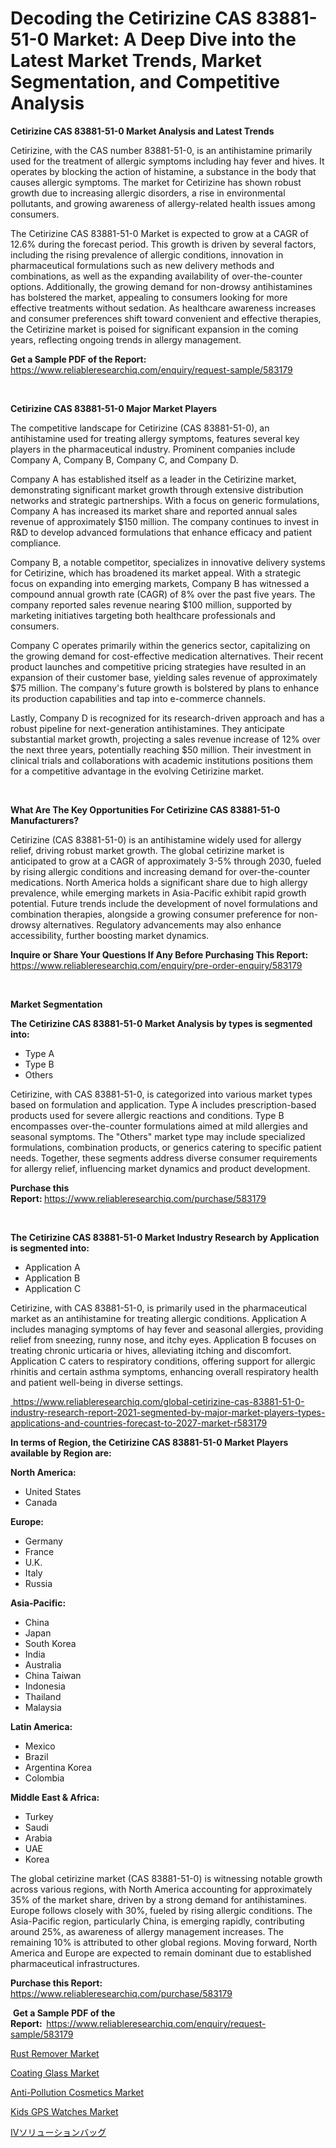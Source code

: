 <p><h1>Decoding the Cetirizine CAS 83881-51-0 Market: A Deep Dive into the Latest Market Trends, Market Segmentation, and Competitive Analysis</h1></p><p><strong>Cetirizine CAS 83881-51-0 Market Analysis and Latest Trends</strong></p>
<p><p>Cetirizine, with the CAS number 83881-51-0, is an antihistamine primarily used for the treatment of allergic symptoms including hay fever and hives. It operates by blocking the action of histamine, a substance in the body that causes allergic symptoms. The market for Cetirizine has shown robust growth due to increasing allergic disorders, a rise in environmental pollutants, and growing awareness of allergy-related health issues among consumers.</p><p>The Cetirizine CAS 83881-51-0 Market is expected to grow at a CAGR of 12.6% during the forecast period. This growth is driven by several factors, including the rising prevalence of allergic conditions, innovation in pharmaceutical formulations such as new delivery methods and combinations, as well as the expanding availability of over-the-counter options. Additionally, the growing demand for non-drowsy antihistamines has bolstered the market, appealing to consumers looking for more effective treatments without sedation. As healthcare awareness increases and consumer preferences shift toward convenient and effective therapies, the Cetirizine market is poised for significant expansion in the coming years, reflecting ongoing trends in allergy management.</p></p>
<p><strong>Get a Sample PDF of the Report:&nbsp;</strong> <a href="https://www.reliableresearchiq.com/enquiry/request-sample/583179?utm_campaign=1102&utm_medium=2&utm_source=Github&utm_content=ia&utm_term=28092024&utm_id=cetirizine-cas-83881-51-0">https://www.reliableresearchiq.com/enquiry/request-sample/583179</a></p>
<p>&nbsp;</p>
<p><strong>Cetirizine CAS 83881-51-0 Major Market Players</strong></p>
<p><p>The competitive landscape for Cetirizine (CAS 83881-51-0), an antihistamine used for treating allergy symptoms, features several key players in the pharmaceutical industry. Prominent companies include Company A, Company B, Company C, and Company D.</p><p>Company A has established itself as a leader in the Cetirizine market, demonstrating significant market growth through extensive distribution networks and strategic partnerships. With a focus on generic formulations, Company A has increased its market share and reported annual sales revenue of approximately $150 million. The company continues to invest in R&D to develop advanced formulations that enhance efficacy and patient compliance.</p><p>Company B, a notable competitor, specializes in innovative delivery systems for Cetirizine, which has broadened its market appeal. With a strategic focus on expanding into emerging markets, Company B has witnessed a compound annual growth rate (CAGR) of 8% over the past five years. The company reported sales revenue nearing $100 million, supported by marketing initiatives targeting both healthcare professionals and consumers.</p><p>Company C operates primarily within the generics sector, capitalizing on the growing demand for cost-effective medication alternatives. Their recent product launches and competitive pricing strategies have resulted in an expansion of their customer base, yielding sales revenue of approximately $75 million. The company's future growth is bolstered by plans to enhance its production capabilities and tap into e-commerce channels.</p><p>Lastly, Company D is recognized for its research-driven approach and has a robust pipeline for next-generation antihistamines. They anticipate substantial market growth, projecting a sales revenue increase of 12% over the next three years, potentially reaching $50 million. Their investment in clinical trials and collaborations with academic institutions positions them for a competitive advantage in the evolving Cetirizine market.</p></p>
<p>&nbsp;</p>
<p><strong>What Are The Key Opportunities For Cetirizine CAS 83881-51-0 Manufacturers?</strong></p>
<p><p>Cetirizine (CAS 83881-51-0) is an antihistamine widely used for allergy relief, driving robust market growth. The global cetirizine market is anticipated to grow at a CAGR of approximately 3-5% through 2030, fueled by rising allergic conditions and increasing demand for over-the-counter medications. North America holds a significant share due to high allergy prevalence, while emerging markets in Asia-Pacific exhibit rapid growth potential. Future trends include the development of novel formulations and combination therapies, alongside a growing consumer preference for non-drowsy alternatives. Regulatory advancements may also enhance accessibility, further boosting market dynamics.</p></p>
<p><strong>Inquire or Share Your Questions If Any Before Purchasing This Report:</strong> <a href="https://www.reliableresearchiq.com/enquiry/pre-order-enquiry/583179?utm_campaign=1102&utm_medium=2&utm_source=Github&utm_content=ia&utm_term=28092024&utm_id=cetirizine-cas-83881-51-0">https://www.reliableresearchiq.com/enquiry/pre-order-enquiry/583179</a></p>
<p>&nbsp;</p>
<p><strong>Market Segmentation</strong></p>
<p><strong>The Cetirizine CAS 83881-51-0 Market Analysis by types is segmented into:</strong></p>
<p><ul><li>Type A</li><li>Type B</li><li>Others</li></ul></p>
<p><p>Cetirizine, with CAS 83881-51-0, is categorized into various market types based on formulation and application. Type A includes prescription-based products used for severe allergic reactions and conditions. Type B encompasses over-the-counter formulations aimed at mild allergies and seasonal symptoms. The "Others" market type may include specialized formulations, combination products, or generics catering to specific patient needs. Together, these segments address diverse consumer requirements for allergy relief, influencing market dynamics and product development.</p></p>
<p><strong>Purchase this Report:&nbsp;</strong><a href="https://www.reliableresearchiq.com/purchase/583179?utm_campaign=1102&utm_medium=2&utm_source=Github&utm_content=ia&utm_term=28092024&utm_id=cetirizine-cas-83881-51-0">https://www.reliableresearchiq.com/purchase/583179</a></p>
<p>&nbsp;</p>
<p><strong>The Cetirizine CAS 83881-51-0 Market Industry Research by Application is segmented into:</strong></p>
<p><ul><li>Application A</li><li>Application B</li><li>Application C</li></ul></p>
<p><p>Cetirizine, with CAS 83881-51-0, is primarily used in the pharmaceutical market as an antihistamine for treating allergic conditions. Application A includes managing symptoms of hay fever and seasonal allergies, providing relief from sneezing, runny nose, and itchy eyes. Application B focuses on treating chronic urticaria or hives, alleviating itching and discomfort. Application C caters to respiratory conditions, offering support for allergic rhinitis and certain asthma symptoms, enhancing overall respiratory health and patient well-being in diverse settings.</p></p>
<p><a href="https://www.reliableresearchiq.com/global-cetirizine-cas-83881-51-0-industry-research-report-2021-segmented-by-major-market-players-types-applications-and-countries-forecast-to-2027-market-r583179?utm_campaign=1102&utm_medium=2&utm_source=Github&utm_content=ia&utm_term=28092024&utm_id=cetirizine-cas-83881-51-0">&nbsp;https://www.reliableresearchiq.com/global-cetirizine-cas-83881-51-0-industry-research-report-2021-segmented-by-major-market-players-types-applications-and-countries-forecast-to-2027-market-r583179</a></p>
<p><strong>In terms of Region, the Cetirizine CAS 83881-51-0 Market Players available by Region are:</strong></p>
<p>
    <p> <strong> North America: </strong>
        <ul>
            <li>United States</li>
            <li>Canada</li>
        </ul>
        </p> 
    <p> <strong> Europe: </strong>
        <ul>
            <li>Germany</li>
            <li>France</li>
            <li>U.K.</li>
            <li>Italy</li>
            <li>Russia</li>
        </ul>
        </p> 
    <p> <strong> Asia-Pacific: </strong>
        <ul>
            <li>China</li>
            <li>Japan</li>
            <li>South Korea</li>
            <li>India</li>
            <li>Australia</li>
            <li>China Taiwan</li>
            <li>Indonesia</li>
            <li>Thailand</li>
            <li>Malaysia</li>
        </ul>
        </p> 
    <p> <strong> Latin America: </strong>
        <ul>
            <li>Mexico</li>
            <li>Brazil</li>
            <li>Argentina Korea</li>
            <li>Colombia</li>
        </ul>
        </p> 
    <p> <strong> Middle East & Africa: </strong>
        <ul>
            <li>Turkey</li>
            <li>Saudi</li>
            <li>Arabia</li>
            <li>UAE</li>
            <li>Korea</li>
        </ul>
    </p>
    </p>
<p><p>The global cetirizine market (CAS 83881-51-0) is witnessing notable growth across various regions, with North America accounting for approximately 35% of the market share, driven by a strong demand for antihistamines. Europe follows closely with 30%, fueled by rising allergic conditions. The Asia-Pacific region, particularly China, is emerging rapidly, contributing around 25%, as awareness of allergy management increases. The remaining 10% is attributed to other global regions. Moving forward, North America and Europe are expected to remain dominant due to established pharmaceutical infrastructures.</p></p>
<p><strong>Purchase this Report: </strong><a href="https://www.reliableresearchiq.com/purchase/583179?utm_campaign=1102&utm_medium=2&utm_source=Github&utm_content=ia&utm_term=28092024&utm_id=cetirizine-cas-83881-51-0">https://www.reliableresearchiq.com/purchase/583179</a></p>
<p>&nbsp;<strong>Get a Sample PDF of the Report:&nbsp;&nbsp;</strong><a href="https://www.reliableresearchiq.com/enquiry/request-sample/583179?utm_campaign=1102&utm_medium=2&utm_source=Github&utm_content=ia&utm_term=28092024&utm_id=cetirizine-cas-83881-51-0">https://www.reliableresearchiq.com/enquiry/request-sample/583179</a></p>
<p><strong></strong></p>
<p><p><a href="https://www.linkedin.com/pulse/global-perspectives-rust-remover-market-trends-challenges-jl6oe?utm_campaign=1102&utm_medium=2&utm_source=Github&utm_content=ia&utm_term=28092024&utm_id=cetirizine-cas-83881-51-0">Rust Remover Market</a></p><p><a href="https://www.linkedin.com/pulse/coating-glass-market-share-size-trends-industry-analysis-report-j647e?utm_campaign=1102&utm_medium=2&utm_source=Github&utm_content=ia&utm_term=28092024&utm_id=cetirizine-cas-83881-51-0">Coating Glass Market</a></p><p><a href="https://issuu.com/reportprime-2/docs/anti-pollution-cosmetics-market-siz_e80fd90c9860ff?utm_campaign=1102&utm_medium=2&utm_source=Github&utm_content=ia&utm_term=28092024&utm_id=cetirizine-cas-83881-51-0">Anti-Pollution Cosmetics Market</a></p><p><a href="https://issuu.com/reportprime-2/docs/kids-gps-watches-market-size-2030.p_cdf9f63b5535a4?utm_campaign=1102&utm_medium=2&utm_source=Github&utm_content=ia&utm_term=28092024&utm_id=cetirizine-cas-83881-51-0">Kids GPS Watches Market</a></p><p><a href="https://github.com/mohamedbakry57/Market-Research-Report-List-6/blob/main/601577815642.md?utm_campaign=1102&utm_medium=2&utm_source=Github&utm_content=ia&utm_term=28092024&utm_id=cetirizine-cas-83881-51-0">IVソリューションバッグ</a></p></p>